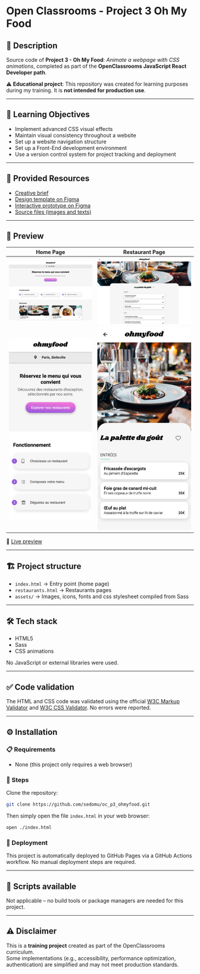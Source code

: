 # Open Classrooms - Project 3 Oh My Food

## 📌 Description

Source code of **Project 3 - Oh My Food**: *Animate a webpage with CSS animations*, completed as part of the **OpenClassrooms JavaScript React Developer path**.  

⚠️ **Educational project**: This repository was created for learning purposes during my training. It is **not intended for production use**.

---

## 🎯 Learning Objectives

- Implement advanced CSS visual effects
- Maintain visual consistency throughout a website
- Set up a website navigation structure
- Set up a Front-End development environment
- Use a version control system for project tracking and deployment

---

## 🔗 Provided Resources

- [Creative brief](https://course.oc-static.com/projects/D%C3%A9veloppeur+Web/IW_P4+Animations+CSS+Ohmyfood/Brief+cr%C3%A9atif+site+Ohmyfood.pdf)
- [Design template on Figma](https://www.figma.com/design/t4449fzDnwGYmzuwQdu87V/Maquettes-Ohmyfood--mobile-et-desktop-?node-id=0-1)
- [Interactive prototype on Figma](https://www.figma.com/proto/t4449fzDnwGYmzuwQdu87V/Maquettes-Ohmyfood--mobile-et-desktop-?node-id=25368-591&scaling=scale-down&page-id=0%3A1&starting-point-node-id=25368%3A591&show-proto-sidebar=1)
- [Source files (images and texts)](https://course.oc-static.com/projects/D%C3%A9veloppeur+Web/IW_P4+Animations+CSS+Ohmyfood/Images+et+textes+Ohmyfood.zip)

---

## 👀 Preview

| Home Page                                                         | Restaurant Page                                                           |
|-------------------------------------------------------------------|---------------------------------------------------------------------------|
| ![Home page desktop](./assets/screenshots/homepage_1440x1024.png) | ![Restaurant page desktop](./assets/screenshots/restaurant_1440x1024.png) |
| ![Home page mobile](./assets/screenshots/homepage_390x844.png)    | ![Restaurant page mobile](./assets/screenshots/restaurant_390x844.png)    |

🔗 [Live preview](https://sedomu.github.io/oc_p3_ohmyfood/)

---

## 🏗 Project structure

- `index.html` → Entry point (home page)
- `restaurants.html` → Restaurants pages
- `assets/` → Images, icons, fonts and css stylesheet compiled from Sass

---

## 🛠 Tech stack

- HTML5
- Sass
- CSS animations

No JavaScript or external libraries were used.

---

## ✅ Code validation
The HTML and CSS code was validated using the official [W3C Markup Validator](https://validator.w3.org/nu/?doc=https%3A%2F%2Fsedomu.github.io%2Foc_p3_ohmyfood%2Findex.html) and [W3C CSS Validator](https://jigsaw.w3.org/css-validator/validator?uri=https%3A%2F%2Fsedomu.github.io%2Foc_p3_ohmyfood%2Findex.html&profile=css3svg&usermedium=all&warning=1&vextwarning=&lang=fr).
No errors were reported.

---

## ⚙️ Installation

### 📋 Requirements
- None (this project only requires a web browser)

### 🚀 Steps
Clone the repository:

```bash
git clone https://github.com/sedomu/oc_p3_ohmyfood.git
```

Then simply open the file `index.html` in your web browser:

```bash
open ./index.html
```

### 🤖 Deployment
This project is automatically deployed to GitHub Pages via a GitHub Actions workflow.
No manual deployment steps are required.

---

## 📜 Scripts available
Not applicable – no build tools or package managers are needed for this project.

---

## ⚠️ Disclaimer
This is a **training project** created as part of the OpenClassrooms curriculum.  
Some implementations (e.g., accessibility, performance optimization, authentication) are simplified and may not meet production standards.